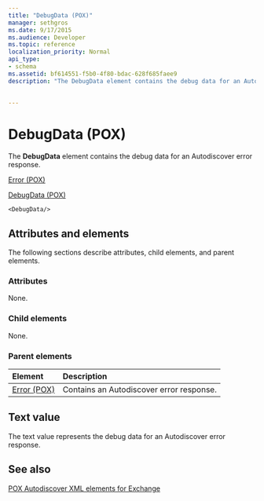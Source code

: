 ```yaml
---
title: "DebugData (POX)"
manager: sethgros
ms.date: 9/17/2015
ms.audience: Developer
ms.topic: reference
localization_priority: Normal
api_type:
- schema
ms.assetid: bf614551-f5b0-4f80-bdac-628f685faee9
description: "The DebugData element contains the debug data for an Autodiscover error response."
 
 
---
```


# DebugData (POX)

The **DebugData** element contains the debug data for an Autodiscover error response. 
  
[Error (POX)](error-pox.md)
  
[DebugData (POX)](debugdata-pox.md)
  
```
<DebugData/>
```

## Attributes and elements

The following sections describe attributes, child elements, and parent elements.
  
### Attributes

None.
  
### Child elements

None.
  
### Parent elements

|**Element**|**Description**|
|:-----|:-----|
|[Error (POX)](error-pox.md) <br/> |Contains an Autodiscover error response.  <br/> |
   
## Text value

The text value represents the debug data for an Autodiscover error response.
  
## See also



[POX Autodiscover XML elements for Exchange](pox-autodiscover-xml-elements-for-exchange.md)

